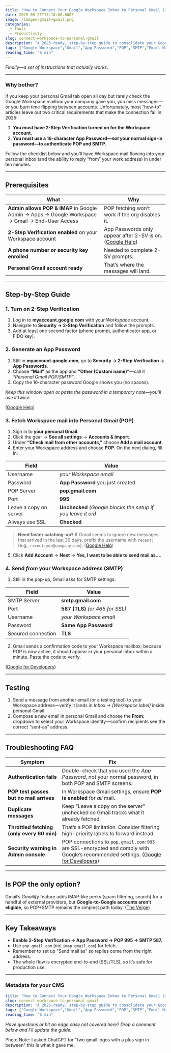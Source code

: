 ```yaml
---
title: "How to Connect Your Google Workspace Inbox to Personal Gmail (2025)"
date: 2025-05-21T17:10:00.000Z
image: /images/gmail+gmail.png
categories:
  - Tools
  - Productivity
slug: connect-workspace-to-personal-gmail
description: "A 2025-ready, step-by-step guide to consolidate your Google Workspace email into your personal Gmail—covering 2-Step Verification, App Passwords, POP, and SMTP."
tags: ["Google Workspace","Gmail","App Password","POP","SMTP","Email Management"]
reading_time: "6 min"
---
```


*Finally—a set of instructions that actually works.*

---

### Why bother?

If you keep your personal Gmail tab open all day but rarely check the Google Workspace mailbox your company gave you, you miss messages—or you burn time flipping between accounts. Unfortunately, most “how-to” articles leave out two critical requirements that make the connection fail in 2025:

1. **You must have 2-Step Verification turned on for the Workspace account.**
2. **You must use a 16-character App Password—*not* your normal sign-in password—to authenticate POP and SMTP.**

Follow the checklist below and you’ll have Workspace mail flowing into your personal inbox (and the ability to reply “from” your work address) in under ten minutes.

---

## Prerequisites

| What                                                                                            | Why                                                            |
| ----------------------------------------------------------------------------------------------- | -------------------------------------------------------------- |
| **Admin allows POP & IMAP** in Google Admin → Apps → Google Workspace → Gmail → End-User Access | POP fetching won’t work if the org disables it.                |
| **2-Step Verification enabled** on your Workspace account                                       | App Passwords only appear after 2-SV is on. ([Google Help][1]) |
| **A phone number or security key enrolled**                                                     | Needed to complete 2-SV prompts.                               |
| **Personal Gmail account ready**                                                                | That’s where the messages will land.                           |

---

## Step-by-Step Guide

### 1. Turn on 2-Step Verification

1. Log in to **myaccount.google.com** with your *Workspace* account.
2. Navigate to **Security → 2-Step Verification** and follow the prompts.
3. Add at least one second factor (phone prompt, authenticator app, or FIDO key).

### 2. Generate an App Password

1. Still in **myaccount.google.com**, go to **Security → 2-Step Verification → App Passwords**.
2. Choose **“Mail”** as the app and **“Other (Custom name)”**—call it *“Personal Gmail POP/SMTP”*.
3. Copy the 16-character password Google shows you (no spaces).

*Keep this window open or paste the password in a temporary note—you’ll use it twice.*

([Google Help][2])

### 3. Fetch Workspace mail into Personal Gmail (POP)

1. Sign in to **your personal Gmail**.
2. Click the gear → **See all settings** → **Accounts & Import**.
3. Under **“Check mail from other accounts,”** choose **Add a mail account**.
4. Enter your Workspace address and choose **POP**. On the next dialog, fill in:

| Field                  | Value                                                        |
| ---------------------- | ------------------------------------------------------------ |
| Username               | *your Workspace email*                                       |
| Password               | **App Password** you just created                            |
| POP Server             | **pop.gmail.com**                                            |
| Port                   | **995**                                                      |
| Leave a copy on server | **Unchecked** *(Google blocks the setup if you leave it on)* |
| Always use SSL         | **Checked**                                                  |

> **Need faster catching-up?** If Gmail seems to ignore new messages that arrived in the last 30 days, prefix the username with `recent:` (e.g., `recent:you@company.com`). ([Google Help][3])

5. Click **Add Account** → **Next** → **Yes, I want to be able to send mail as…**.

### 4. Send *from* your Workspace address (SMTP)

1. Still in the pop-up, Gmail asks for SMTP settings:

| Field              | Value                            |
| ------------------ | -------------------------------- |
| SMTP Server        | **smtp.gmail.com**               |
| Port               | **587 (TLS)** *(or 465 for SSL)* |
| Username           | *your Workspace email*           |
| Password           | **Same App Password**            |
| Secured connection | **TLS**                          |

2. Gmail sends a confirmation code to your Workspace mailbox; because POP is now active, it should appear in your personal inbox within a minute. Paste the code to verify.

([Google for Developers][4])

---

## Testing

1. Send a message from another email (or a testing tool) to your Workspace address—verify it lands in *Inbox → \[Workspace label]* inside personal Gmail.
2. Compose a new email in personal Gmail and choose the **From:** dropdown to select your Workspace identity—confirm recipients see the correct “sent-as” address.

---

## Troubleshooting FAQ

| Symptom                                    | Fix                                                                                                                                  |
| ------------------------------------------ | ------------------------------------------------------------------------------------------------------------------------------------ |
| **Authentication fails**                   | Double-check that you used the *App Password*, not your normal password, in both POP and SMTP screens.                               |
| **POP test passes but no mail arrives**    | In Workspace Gmail settings, ensure **POP is enabled** for *all* mail.                                                               |
| **Duplicate messages**                     | Keep “Leave a copy on the server” unchecked so Gmail tracks what it already fetched.                                                 |
| **Throttled fetching (only every 60 min)** | That’s a POP limitation. Consider filtering high-priority labels to forward instead.                                                 |
| **Security warning in Admin console**      | POP connections to `pop.gmail.com:995` are SSL-encrypted and comply with Google’s recommended settings. ([Google for Developers][4]) |

---

## Is POP the only option?

Gmail’s *Gmailify* feature adds IMAP-like perks (spam filtering, search) for a handful of external providers, but **Google-to-Google accounts aren’t eligible**, so POP+SMTP remains the simplest path today. ([The Verge][5])

---

## Key Takeaways

* **Enable 2-Step Verification → App Password → POP 995 → SMTP 587.**
* Use `pop.gmail.com` (not `imap.gmail.com`) for fetch.
* Remember to set up “Send mail as” so replies come from the right address.
* The whole flow is encrypted end-to-end (SSL/TLS), so it’s safe for production use.

---

### Metadata for your CMS

```yaml
title: "How to Connect Your Google Workspace Inbox to Personal Gmail (2025)"
slug: connect-workspace-to-personal-gmail
description: "A 2025-ready, step-by-step guide to consolidate your Google Workspace email into your personal Gmail—covering 2-Step Verification, App Passwords, POP, and SMTP."
tags: ["Google Workspace","Gmail","App Password","POP","SMTP","Email Management"]
reading_time: "6 min"
```

*Have questions or hit an edge case not covered here? Drop a comment below and I’ll update the guide.*

[1]: https://support.google.com/accounts/answer/185839?co=GENIE.Platform%3DAndroid&hl=en&utm_source=chatgpt.com "Turn on 2-Step Verification - Android - Google Account Help"
[2]: https://support.google.com/accounts/answer/185833?hl=en&utm_source=chatgpt.com "Sign in with app passwords - Google Account Help"
[3]: https://support.google.com/mail/answer/7104828?hl=en&utm_source=chatgpt.com "Read Gmail messages on other email clients using POP - Google Help"
[4]: https://developers.google.com/workspace/gmail/imap/imap-smtp?utm_source=chatgpt.com "IMAP, POP, and SMTP | Gmail - Google for Developers"
[5]: https://www.theverge.com/24260399/gmail-email-inbox-import-how-to?utm_source=chatgpt.com "How to import email from other accounts into Gmail"


Photo Note: I asked ChatGPT for "two gmail logos with a plus sign in between" this is what it gave me.